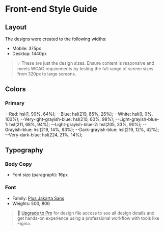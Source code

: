 # Front-end Style Guide

## Layout

The designs were created to the following widths:

- Mobile: 375px
- Desktop: 1440px

> 💡 These are just the design sizes. Ensure content is responsive and meets WCAG requirements by testing the full range of screen sizes from 320px to large screens.

## Colors

### Primary

--Red: hsl(1, 90%, 64%);
--Blue: hsl(219, 85%, 26%);
--White: hsl(0, 0%, 100%);
--Very-ight-grayish-blue: hsl(210, 60%, 98%);
--Light-grayish-blue-1: hsl(211, 68%, 94%);
--Light-grayish-blue-2: hsl(205, 33%, 90%);
--Grayish-blue: hsl(219, 14%, 63%);
--Dark-grayish-blue: hsl(219, 12%, 42%);
--Very-dark-blue: hsl(224, 21%, 14%);

## Typography

### Body Copy

- Font size (paragraph): 16px

### Font

- Family: [Plus Jakarta Sans](https://fonts.google.com/specimen/Plus+Jakarta+Sans)
- Weights: 500, 800

> 💎 [Upgrade to Pro](https://www.frontendmentor.io/pro?ref=style-guide) for design file access to see all design details and get hands-on experience using a professional workflow with tools like Figma.
